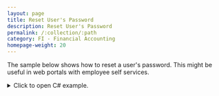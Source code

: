 ```yaml
---
layout: page
title: Reset User's Password
description: Reset User's Password
permalink: /:collection/:path
category: FI - Financial Accounting
homepage-weight: 20
---
```


The sample below shows how to reset a user's password. This might be useful in web portals with employee self services.  

<details>
<summary>Click to open C# example.</summary>
{% highlight csharp %}
// open connection
ERPConnect.R3Connection con = new R3Connection("SAPServer",11,"XXX","XXX","EN","800");
con.Open();
  
// Create function object
RFCFunction func = con.CreateFunction("BAPI_USER_CHANGE");
  
// set the user's name
Console.WriteLine("Please type user's name to reset password");
string UserName = Console.ReadLine();
func.Exports["USERNAME"].ParamValue = UserName;
  
// set a new password
func.Exports["PASSWORD"].ToStructure()["BAPIPWD"] = "init01";
  
// set the X field to indicate that the password should be changed
func.Exports["PASSWORDX"].ToStructure()["BAPIPWD"] = "X";
  
// Execut e the function          
func.Execut e();
  
// loop return table and output messages
foreach(RFCStructure retrow in func.Tables["RETURN"].Rows)
    Console.WriteLine(retrow["MESSAGE"].ToString());
  
con.Close();
  
Console.WriteLine("");
Console.WriteLine("Press enter to quit.");
Console.ReadLine();
{% endhighlight %}
</details>